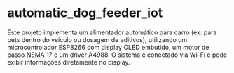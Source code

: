 # automatic_dog_feeder_iot
Este projeto implementa um alimentador automático para carro (ex: para pets dentro do veículo ou dosagem de aditivos), utilizando um microcontrolador ESP8266 com display OLED embutido, um motor de passo NEMA 17 e um driver A4988. O sistema é conectado via Wi-Fi e pode exibir informações diretamente no display.
